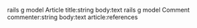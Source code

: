 <!-- model -->
rails g model Article title:string body:text
rails g model Comment commenter:string body:text article:references